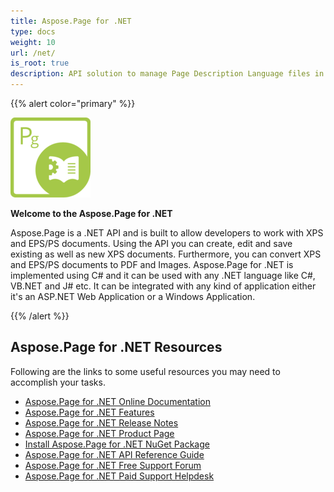 ```yaml
---
title: Aspose.Page for .NET
type: docs
weight: 10
url: /net/
is_root: true
description: API solution to manage Page Description Language files in .NET. It Provides you with rich functionality and supports XPS, PS and EPS formats.
---
```


{{% alert color="primary" %}}

**![todo:image_alt_text](home_1)**

**Welcome to the Aspose.Page for .NET**

Aspose.Page is a .NET API and is built to allow developers to work with XPS and EPS/PS documents. Using the API you can create, edit and save existing as well as new XPS documents. Furthermore, you can convert XPS and EPS/PS documents to PDF and Images. Aspose.Page for .NET is implemented using C# and it can be used with any .NET language like C#, VB.NET and J# etc. It can be integrated with any kind of application either it's an ASP.NET Web Application or a Windows Application.

{{% /alert %}}
## **Aspose.Page for .NET Resources**
Following are the links to some useful resources you may need to accomplish your tasks.

- [Aspose.Page for .NET Online Documentation](/page/net/)
- [Aspose.Page for .NET Features](/page/net/feature-list/)
- [Aspose.Page for .NET Release Notes](/page/net/release-notes/)
- [Aspose.Page for .NET Product Page](https://products.aspose.com/page/net/)
- [Install Aspose.Page for .NET NuGet Package](https://www.nuget.org/packages/Aspose.Page/)
- [Aspose.Page for .NET API Reference Guide](https://reference.aspose.com/page/net/)
- [Aspose.Page for .NET Free Support Forum](https://forum.aspose.com/c/page/39)
- [Aspose.Page for .NET Paid Support Helpdesk](https://helpdesk.aspose.com/)

